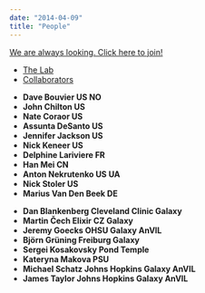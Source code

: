 ```yaml
---
date: "2014-04-09"
title: "People"
---
```



<a href="mailto:anton@nekrut.org" target="_blank" role="button" class="btn btn-danger btn-lg btn-block">We are always looking. Click here to join!</a>

<ul class="nav nav-tabs mb-3" id="pills-tab" role="tablist">
  <li class="nav-item">
    <a class="nav-link active" id="lab-tab" data-toggle="tab" href="#lab" role="tab" aria-controls="lab" aria-selected="true">The Lab</a>
  </li>
  <li class="nav-item">
    <a class="nav-link" id="colab-tab" data-toggle="tab" href="#colab" role="tab" aria-controls="colab" aria-selected="false">Collaborators</a>
  </li>
</ul>
<div class="tab-content" id="pills-tabContent">
  <div class="tab-pane fade show active" id="lab" role="tabpanel" aria-labelledby="pills-home-tab">
    <ul class="list-group">
  <li class="list-group-item d-flex justify-content-between align-items-center list-group-item-action">
    <b>Dave Bouvier <span class="badge badge-dark">US</span> <span class="badge badge-dark">NO</span></b>
    <div class="btn-group" role="group" aria-label="Basic example">
      <a class="btn btn-secondary btn-sm" href="https://github.com/davebx" role="button"><i data-feather="github"></i></a>
      <a class="btn btn-success btn-sm" href="https://www.ncbi.nlm.nih.gov/pubmed/?term=nekrutenko+AND+bouvier" role="button"><i data-feather="book-open"></i></a>
  </div>
  </li>
  <li class="list-group-item d-flex justify-content-between align-items-center list-group-item-action">
    <b>John Chilton <span class="badge badge-dark">US</span></b>
    <div class="btn-group" role="group" aria-label="Basic example">
      <a class="btn btn-secondary btn-sm" href="https://github.com/jmchilton" role="button"><i data-feather="github"></i></a>
      <a class="btn btn-primary btn-sm" href="https://twitter.com/jmchilton" role="button"><i data-feather="twitter"></i></a>
      <a class="btn btn-success btn-sm" href="https://www.ncbi.nlm.nih.gov/pubmed/?term=nekrutenko+AND+chilton" role="button"><i data-feather="book-open"></i></a>
  </div>
  </li>
  <li class="list-group-item d-flex justify-content-between align-items-center list-group-item-action">
    <b>Nate Coraor <span class="badge badge-dark">US</span></b>
    <div class="btn-group" role="group" aria-label="Basic example">
      <a class="btn btn-secondary btn-sm" href="https://github.com/natefoo" role="button"><i data-feather="github"></i></a>
      <a class="btn btn-primary btn-sm" href="https://twitter.com/natefoo" role="button"><i data-feather="twitter"></i></a>
      <a class="btn btn-success btn-sm" href="https://www.ncbi.nlm.nih.gov/pubmed/?term=nekrutenko+AND+coraor" role="button"><i data-feather="book-open"></i></a>
  </div>
  </li>
  <li class="list-group-item d-flex justify-content-between align-items-center list-group-item-action">
    <b>Assunta DeSanto <span class="badge badge-dark">US</span></b>
    <div class="btn-group" role="group" aria-label="Basic example">
      <a class="btn btn-secondary btn-sm" href="https://github.com/assuntad23" role="button"><i data-feather="github"></i></a>
  </div>
  </li>
  <li class="list-group-item d-flex justify-content-between align-items-center list-group-item-action">
    <b>Jennifer Jackson <span class="badge badge-dark">US</span></b>
    <div class="btn-group" role="group" aria-label="Basic example">
      <a class="btn btn-secondary btn-sm" href="https://github.com/jennaj" role="button"><i data-feather="github"></i></a>
      <a class="btn btn-success btn-sm" href="https://www.ncbi.nlm.nih.gov/pubmed/?term=nekrutenko+AND+jackson" role="button"><i data-feather="book-open"></i></a>
  </div>
  </li>
  <li class="list-group-item d-flex justify-content-between align-items-center list-group-item-action">
  <b>Nick Keneer <span class="badge badge-dark">US</span></b>
    <div class="btn-group" role="group" aria-label="Basic example">
      <a class="btn btn-secondary btn-sm" href="https://github.com/nickeener" role="button"><i data-feather="github"></i></a>
  </div>
  </li>
  <li class="list-group-item d-flex justify-content-between align-items-center list-group-item-action">
    <b>Delphine Lariviere <span class="badge badge-dark">FR</span></b>
    <div class="btn-group" role="group" aria-label="Basic example">
      <a class="btn btn-secondary btn-sm" href="https://github.com/Delphine-L" role="button"><i data-feather="github"></i></a>
      <a class="btn btn-success btn-sm" href="https://www.ncbi.nlm.nih.gov/pubmed/?term=nekrutenko+AND+lariviere" role="button"><i data-feather="book-open"></i></a>
  </div>
  </li>
  <li class="list-group-item d-flex justify-content-between align-items-center list-group-item-action">
    <b>Han Mei <span class="badge badge-dark">CN</span></b>
  <div class="btn-group" role="group" aria-label="Basic example">
      <a class="btn btn-secondary btn-sm" href="https://github.com/hanmei5191" role="button"><i data-feather="github"></i></a>
      <a class="btn btn-success btn-sm" href="https://www.ncbi.nlm.nih.gov/pubmed/?term=nekrutenko+AND+mei" role="button"><i data-feather="book-open"></i></a>
  </div>
  </li>
  <li class="list-group-item d-flex justify-content-between align-items-center list-group-item-action">
    <b>Anton Nekrutenko <span class="badge badge-dark">US</span> <span class="badge badge-dark">UA</span></b>
    <div class="btn-group" role="group" aria-label="Basic example">
      <a class="btn btn-secondary btn-sm" href="https://github.com/nekrut" role="button"><i data-feather="github"></i></a>
      <a class="btn btn-primary btn-sm" href="https://twitter.com/nekrut" role="button"><i data-feather="twitter"></i></a>
      <a class="btn btn-success btn-sm" href="https://www.ncbi.nlm.nih.gov/pubmed/?term=nekrutenko" role="button"><i data-feather="book-open"></i></a>
  </div>
  </li>
  <li class="list-group-item d-flex justify-content-between align-items-center list-group-item-action">
    <b>Nick Stoler <span class="badge badge-dark">US</span></b>
    <div class="btn-group" role="group" aria-label="Basic example">
      <a class="btn btn-secondary btn-sm" href="https://github.com/NickSto" role="button"><i data-feather="github"></i></a>
      <a class="btn btn-success btn-sm" href="https://www.ncbi.nlm.nih.gov/pubmed/?term=nekrutenko+AND+stoler" role="button"><i data-feather="book-open"></i></a>
  </div>
  </li>
  <li class="list-group-item d-flex justify-content-between align-items-center list-group-item-action">
    <b>Marius Van Den Beek <span class="badge badge-dark">DE</span></b>
    <div class="btn-group" role="group" aria-label="Basic example">
      <a class="btn btn-secondary btn-sm" href="https://github.com/mvdbeek" role="button"><i data-feather="github"></i></a>
      <a class="btn btn-primary btn-sm" href="https://twitter.com/mariusvdbeek" role="button"><i data-feather="twitter"></i></a>
      <a class="btn btn-success btn-sm" href="https://www.ncbi.nlm.nih.gov/pubmed/?term=van%20den%20Beek%20M%5BAuthor%5D&cauthor=true&cauthor_uid=31112698" role="button"><i data-feather="book-open"></i></a>
  </div>
  </li>
</ul>
  </div>
<div class="tab-pane fade" id="colab" role="tabpanel" aria-labelledby="pills-profile-tab">
<ul class="list-group">
  <li class="list-group-item d-flex justify-content-between align-items-center list-group-item-action">
    <b>Dan Blankenberg <span class="badge badge-dark">Cleveland Clinic</span> <span class="badge badge-primary">Galaxy</span></b>
  <div class="btn-group" role="group" aria-label="Basic example">
      <a class="btn btn-warning btn-sm" href="https://www.lerner.ccf.org/gmi/blankenberg/" role="button"><i data-feather="link-2"></i></a>
      <a class="btn btn-success btn-sm" href="https://www.ncbi.nlm.nih.gov/pubmed/?term=blankenberg+nekrutenko" role="button"><i data-feather="book-open"></i></a>
  </div>
  </li>
  <li class="list-group-item d-flex justify-content-between align-items-center list-group-item-action">
    <b>Martin Čech <span class="badge badge-dark">Elixir CZ</span> <span class="badge badge-primary">Galaxy</span></b>
  <div class="btn-group" role="group" aria-label="Basic example">
      <a class="btn btn-secondary btn-sm" href="https://github.com/martenson" role="button"><i data-feather="github"></i></a>
      <a class="btn btn-primary btn-sm" href="https://twitter.com/martenson" role="button"><i data-feather="twitter"></i></a>
      <a class="btn btn-success btn-sm" href="https://www.ncbi.nlm.nih.gov/pubmed/?term=nekrutenko+AND+cech" role="button"><i data-feather="book-open"></i></a>
  </div>
  </li>
  <li class="list-group-item d-flex justify-content-between align-items-center list-group-item-action">
    <b>Jeremy Goecks <span class="badge badge-dark">OHSU</span> <span class="badge badge-primary">Galaxy</span> <span class="badge badge-danger">AnVIL</span></b>
    <div class="btn-group" role="group" aria-label="Basic example">
      <a class="btn btn-warning btn-sm" href="https://goeckslab.org/" role="button"><i data-feather="link-2"></i></a>
      <a class="btn btn-success btn-sm" href="https://www.ncbi.nlm.nih.gov/pubmed/?term=goecks+nekrutenko" role="button"><i data-feather="book-open"></i></a>
  </div>
  </li>
  <li class="list-group-item d-flex justify-content-between align-items-center list-group-item-action">
  <b>Björn Grüning <span class="badge badge-dark">Freiburg</span> <span class="badge badge-primary">Galaxy</span></b>
    <div class="btn-group" role="group" aria-label="Basic example">
      <a class="btn btn-warning btn-sm" href="https://github.com/bgruening" role="button"><i data-feather="link-2"></i></a>
      <a class="btn btn-success btn-sm" href="https://www.ncbi.nlm.nih.gov/pubmed/?term=Gruning+nekrutenko" role="button"><i data-feather="book-open"></i></a>
  </div>
  </li>
  <li class="list-group-item d-flex justify-content-between align-items-center list-group-item-action">
    <b>Sergei Kosakovsky Pond <span class="badge badge-dark">Temple</span></b>
    <div class="btn-group" role="group" aria-label="Basic example">
      <a class="btn btn-warning btn-sm" href="http://hyphy.org/w/index.php/Sergei_L_Kosakovsky_Pond" role="button"><i data-feather="link-2"></i></a>
      <a class="btn btn-success btn-sm" href="https://www.ncbi.nlm.nih.gov/pubmed/?term=pond+nekrutenko" role="button"><i data-feather="book-open"></i></a>
  </div>
  </li>
  <li class="list-group-item d-flex justify-content-between align-items-center list-group-item-action">
    <b>Kateryna Makova <span class="badge badge-dark">PSU</span></b>
    <div class="btn-group" role="group" aria-label="Basic example">
      <a class="btn btn-warning btn-sm" href="http://www.bx.psu.edu/makova_lab/" role="button"><i data-feather="link-2"></i></a>
      <a class="btn btn-success btn-sm" href="https://www.ncbi.nlm.nih.gov/pubmed/?term=makova+nekrutenko" role="button"><i data-feather="book-open"></i></a>
  </div>
  </li>
  <li class="list-group-item d-flex justify-content-between align-items-center list-group-item-action">
    <b>Michael Schatz <span class="badge badge-dark">Johns Hopkins</span> <span class="badge badge-primary">Galaxy</span> <span class="badge badge-danger">AnVIL</span></b>
    <div class="btn-group" role="group" aria-label="Basic example">
      <a class="btn btn-warning btn-sm" href="https://schatz-lab.org/" role="button"><i data-feather="link-2"></i></a>
      <a class="btn btn-success btn-sm" href="https://schatz-lab.org/publications/" role="button"><i data-feather="book-open"></i></a>
  </div>
  </li>
  <li class="list-group-item d-flex justify-content-between align-items-center list-group-item-action">
    <b>James Taylor <span class="badge badge-dark">Johns Hopkins</span> <span class="badge badge-primary">Galaxy</span> <span class="badge badge-danger">AnVIL</span></b>
    <div class="btn-group" role="group" aria-label="Basic example">
      <a class="btn btn-warning btn-sm" href="https://galaxyproject.org/jxtx" role="button"><i data-feather="link-2"></i></a>
      <a class="btn btn-success btn-sm" href="https://www.ncbi.nlm.nih.gov/pubmed/?term=taylor+nekrutenko" role="button"><i data-feather="book-open"></i></a>
  </div>
  </li>
</ul>
  </div>
</div>


